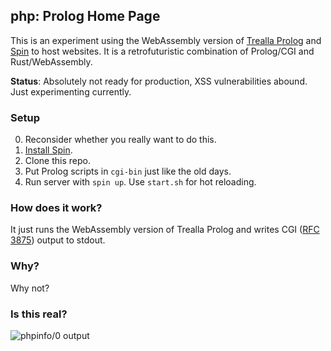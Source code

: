 ## php: Prolog Home Page

This is an experiment using the WebAssembly version of [Trealla Prolog](https://github.com/trealla-prolog/trealla) and [Spin](https://spin.fermyon.dev/) to host websites.
It is a retrofuturistic combination of Prolog/CGI and Rust/WebAssembly.

**Status**: Absolutely not ready for production, XSS vulnerabilities abound. Just experimenting currently.

### Setup

0. Reconsider whether you really want to do this.
1. [Install Spin](https://spin.fermyon.dev/quickstart/).
2. Clone this repo.
3. Put Prolog scripts in `cgi-bin` just like the old days.
4. Run server with `spin up`. Use `start.sh` for hot reloading.

### How does it work?

It just runs the WebAssembly version of Trealla Prolog and writes CGI ([RFC 3875](https://datatracker.ietf.org/doc/html/rfc3875)) output to stdout.

### Why?

Why not?

### Is this real?

![phpinfo/0 output](https://user-images.githubusercontent.com/131059/184548144-4903d48c-3c44-48f7-906c-d7c53d75e4c5.png)
